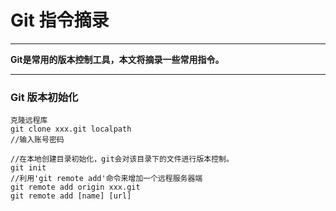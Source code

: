 # Git 指令摘录
***
**Git是常用的版本控制工具，本文将摘录一些常用指令。**
***
### Git 版本初始化
```language
克隆远程库
git clone xxx.git localpath
//输入账号密码
```
```language
//在本地创建目录初始化，git会对该目录下的文件进行版本控制。
git init 
//利用'git remote add'命令来增加一个远程服务器端
git remote add origin xxx.git
git remote add [name] [url]
```

